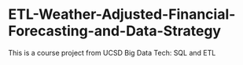 # ETL-Weather-Adjusted-Financial-Forecasting-and-Data-Strategy
This is a course project from UCSD Big Data Tech: SQL and ETL
